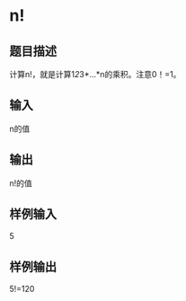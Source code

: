  # n!  
  
 ## 题目描述  
 计算n!，就是计算1*2*3*...*n的乘积。注意0！=1。  
   
 ## 输入  
 n的值  
   
 ## 输出  
 n!的值  
   
 ## 样例输入  
 5  
 ## 样例输出  
 5!=120  
   
  
